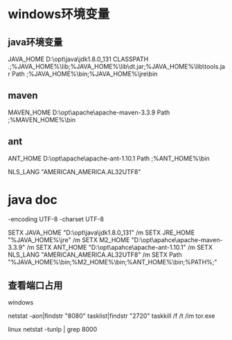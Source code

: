 # windows环境变量

## java环境变量
JAVA_HOME	D:\opt\java\jdk1.8.0_131
CLASSPATH	.;%JAVA_HOME%\lib;%JAVA_HOME%\lib\dt.jar;%JAVA_HOME%\lib\tools.jar
Path		;%JAVA_HOME%\bin;%JAVA_HOME%\jre\bin

## maven
MAVEN_HOME	D:\opt\apache\apache-maven-3.3.9
Path		;%MAVEN_HOME%\bin

## ant
ANT_HOME	D:\opt\apache\apache-ant-1.10.1
Path		;%ANT_HOME%\bin

NLS_LANG 	"AMERICAN_AMERICA.AL32UTF8"

# java doc
-encoding UTF-8 -charset UTF-8


SETX JAVA_HOME "D:\opt\java\jdk1.8.0_131" /m
SETX JRE_HOME "%JAVA_HOME%\jre" /m
SETX M2_HOME "D:\opt\apahce\apache-maven-3.3.9" /m
SETX ANT_HOME "D:\opt\apahce\apache-ant-1.10.1" /m
SETX NLS_LANG "AMERICAN_AMERICA.AL32UTF8" /m
SETX Path "%JAVA_HOME%\bin;%M2_HOME%\bin;%ANT_HOME%\bin;%PATH%;"

## 查看端口占用
windows

netstat -aon|findstr "8080"
tasklist|findstr "2720"
taskkill /f /t /im tor.exe

linux 
netstat -tunlp | grep 8000
